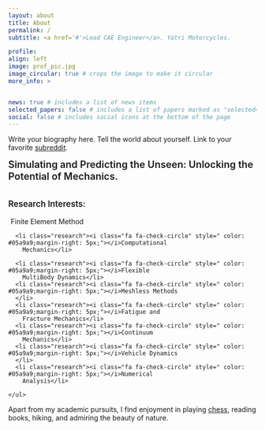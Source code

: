 ```yaml
---
layout: about
title: About
permalink: /
subtitle: <a href='#'>Lead CAE Engineer</a>. Yatri Motorcycles. 

profile:
align: left
image: prof_pic.jpg
image_circular: true # crops the image to make it circular
more_info: >


news: true # includes a list of news items
selected_papers: false # includes a list of papers marked as "selected={true}"
social: false # includes social icons at the bottom of the page
---
```


Write your biography here. Tell the world about yourself. Link to your favorite [subreddit](http://reddit.com).

                    
<div>
  <div>
    <div style="font-size: 1.4em; font-weight:600;">Simulating and Predicting the Unseen: Unlocking the Potential of
      Mechanics. </div>
    <br>
    <p style="font-size: 1.2em; font-weight:600;">Research Interests:</p>
    <ul class="research-interests" style="list-style-type: none; padding-left: 0;">
      <li class="research"><i class="fa fa-check-circle" style="color: #05a9a9;margin-right: 5px;"></i>Finite Element
        Method </li>

      <li class="research"><i class="fa fa-check-circle" style=" color: #05a9a9;margin-right: 5px;"></i>Computational
        Mechanics</li>

      <li class="research"><i class="fa fa-check-circle" style=" color: #05a9a9;margin-right: 5px;"></i>Flexible
        MultiBody Dynamics</li>
      <li class="research"><i class="fa fa-check-circle" style=" color: #05a9a9;margin-right: 5px;"></i>Meshless Methods
      </li>
      <li class="research"><i class="fa fa-check-circle" style=" color: #05a9a9;margin-right: 5px;"></i>Fatigue and
        Fracture Mechanics</li>
      <li class="research"><i class="fa fa-check-circle" style=" color: #05a9a9;margin-right: 5px;"></i>Continuum
        Mechanics</li>
      <li class="research"><i class="fa fa-check-circle" style=" color: #05a9a9;margin-right: 5px;"></i>Vehicle Dynamics
      </li>
      <li class="research"><i class="fa fa-check-circle" style=" color: #05a9a9;margin-right: 5px;"></i>Numerical
        Analysis</li>

    </ul>
  </div>
  <p>Apart from my academic pursuits, I find enjoyment in playing <a href="https://lichess.org/@/EngagedKnight"
      target="_blank">chess</a>, reading books, hiking, and admiring the beauty of nature.</p>
</div>